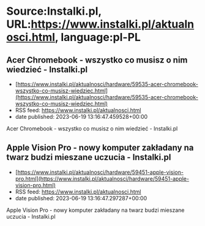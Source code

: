 # Source:Instalki.pl, URL:https://www.instalki.pl/aktualnosci.html, language:pl-PL

## Acer Chromebook - wszystko co musisz o nim wiedzieć - Instalki.pl
 - [https://www.instalki.pl/aktualnosci/hardware/59535-acer-chromebook-wszystko-co-musisz-wiedziec.html](https://www.instalki.pl/aktualnosci/hardware/59535-acer-chromebook-wszystko-co-musisz-wiedziec.html)
 - RSS feed: https://www.instalki.pl/aktualnosci.html
 - date published: 2023-06-19 13:16:47.459528+00:00

Acer Chromebook - wszystko co musisz o nim wiedzieć - Instalki.pl

## Apple Vision Pro - nowy komputer zakładany na twarz budzi mieszane uczucia - Instalki.pl
 - [https://www.instalki.pl/aktualnosci/hardware/59451-apple-vision-pro.html](https://www.instalki.pl/aktualnosci/hardware/59451-apple-vision-pro.html)
 - RSS feed: https://www.instalki.pl/aktualnosci.html
 - date published: 2023-06-19 13:16:47.297287+00:00

Apple Vision Pro - nowy komputer zakładany na twarz budzi mieszane uczucia - Instalki.pl

